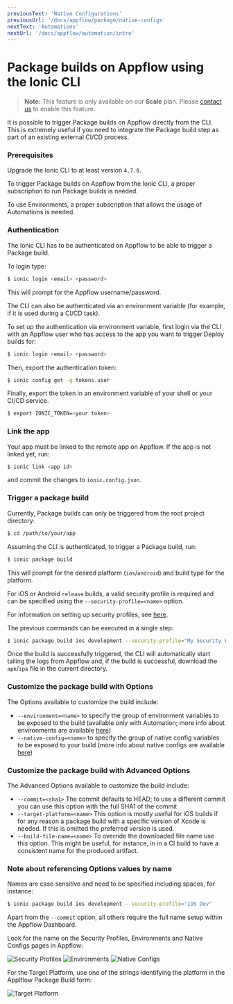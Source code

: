 ```yaml
---
previousText: 'Native Configurations'
previousUrl: '/docs/appflow/package/native-configs'
nextText: 'Automations'
nextUrl: '/docs/appflow/automation/intro'
---
```


# Package builds on Appflow using the Ionic CLI

<blockquote>
  <p><b>Note:</b> This feature is only available on our <b>Scale</b> plan. Please <a href="/sales">contact us</a> to enable this feature.</p>
</blockquote>

It is possible to trigger Package builds on Appflow directly from the CLI.
This is extremely useful if you need to integrate the Package build step as part of an existing external CI/CD process.

### Prerequisites
Upgrade the Ionic CLI to at least version `4.7.0`.

To trigger Package builds on Appflow from the Ionic CLI, a proper subscription to run Package builds is needed.

To use Environments, a proper subscription that allows the usage of Automations is needed.

### Authentication

The Ionic CLI has to be authenticated on Appflow to be able to trigger a Package build.

To login type:
```bash
$ ionic login <email> <password>
```

This will prompt for the Appflow username/password.

The CLI can also be authenticated via an environment variable (for example, if it is used during a CI/CD task).

To set up the authentication via environment variable, first login via the CLI with an Appflow user who has access to the app you want to trigger Deploy builds for:

```bash
$ ionic login <email> <password>
```

Then, export the authentication token:

```bash
$ ionic config get -g tokens.user
```

Finally, export the token in an environment variable of your shell or your CI/CD service.

```bash
$ export IONIC_TOKEN=<your token>
```

### Link the app

Your app must be linked to the remote app on Appflow. If the app is not linked yet, run:

```bash
$ ionic link <app id>
```

and commit the changes to `ionic.config.json`.


### Trigger a package build

Currently, Package builds can only be triggered from the root project directory:

```bash
$ cd /path/to/your/app
```

Assuming the CLI is authenticated, to trigger a Package build, run:

```bash
$ ionic package build
```

This will prompt for the desired platform (`ios`/`android`) and build type for the platform.

For iOS or Android `release` builds, a valid security profile is required and can be specified using the `--security-profile=<name>` option.

For information on setting up security profiles, see [here](/docs/appflow/package/credentials).

The previous commands can be executed in a single step:

```bash
$ ionic package build ios development --security-profile="My Security Profile"
```

Once the build is successfully triggered, the CLI will automatically start tailing the logs from Appflow and, if the build is successful, download the `apk`/`ipa` file in the current directory.


### Customize the package build with Options

The Options available to customize the build include:

* `--environment=<name>` to specify the group of environment variables to be exposed to the build
(available only with Automation; more info about environments are available [here](/docs/appflow/environments/))
* `--native-config=<name>` to specify the group of native config variables to be exposed to your
build (more info about native configs are available [here](/docs/appflow/package/intro/#native-configs))


### Customize the package build with Advanced Options

The Advanced Options available to customize the build include:

* `--commit=<sha1>` The commit defaults to HEAD; to use a different commit you can use this option
with the full SHA1 of the commit
* `--target-platform=<name>` This option is mostly useful for iOS builds if for any reason a package build with a
specific version of Xcode is needed. If this is omitted the preferred version is used.
* `--build-file-name=<name>` To override the downloaded file name use this option. This might be useful, for instance, in in a CI
build to have a consistent name for the produced artifact.

### Note about referencing Options values by name

Names are case sensitive and need to be specified including spaces, for instance:

```bash
$ ionic package build ios development --security-profile="iOS Dev"
```

Apart from the `--commit` option, all others require the full name setup within the Appflow Dashboard.

Look for the name on the Security Profiles, Environments and Native Configs pages in Appflow:

![Security Profiles](/docs/v4/assets/img/appflow/cli-security-profile-list.png)
![Environments](/docs/v4/assets/img/appflow/cli-environments-list.png)
![Native Configs](/docs/v4/assets/img/appflow/cli-native-config-list.png)

For the Target Platform, use one of the strings identifying the platform in the Applflow Package Build form:

![Target Platform](/docs/v4/assets/img/appflow/cli-target-platform.png)
